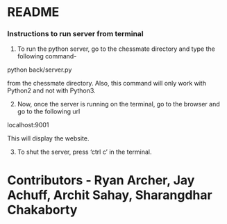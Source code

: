 # README #

### Instructions to run server from terminal ###

1)  To run the python server, go to the chessmate directory and type the following command-

python back/server.py

from the chessmate directory. Also, this command will only work with Python2 and not with Python3.

2) Now, once the server is running on the terminal, go to the browser and go to the following url 

localhost:9001

This will display the website.

3) To shut the server, press ‘ctrl c’ in the terminal.

# Contributors - Ryan Archer, Jay Achuff, Archit Sahay, Sharangdhar Chakaborty
